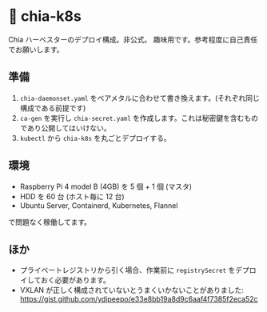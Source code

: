 # 🌱 chia-k8s

Chia ハーベスターのデプロイ構成。非公式。
趣味用です。参考程度に自己責任でお願いします。

## 準備

1. `chia-daemonset.yaml` をベアメタルに合わせて書き換えます。(それぞれ同じ構成である前提です)
2. `ca-gen` を実行し `chia-secret.yaml` を作成します。これは秘密鍵を含むものであり公開してはいけない。
3. `kubectl` から `chia-k8s` を丸ごとデプロイする。

## 環境

- Raspberry Pi 4 model B (4GB) を 5 個 + 1 個 (マスタ)
- HDD を 60 台 (ホスト毎に 12 台)
- Ubuntu Server, Containerd, Kubernetes, Flannel

で問題なく稼働してます。

## ほか

- プライベートレジストリから引く場合、作業前に `registrySecret` をデプロイしておく必要があります。
- VXLAN が正しく構成されていないとうまくいかないことがありました:
  https://gist.github.com/ydipeepo/e33e8bb19a8d9c6aaf4f7385f2eca52c
